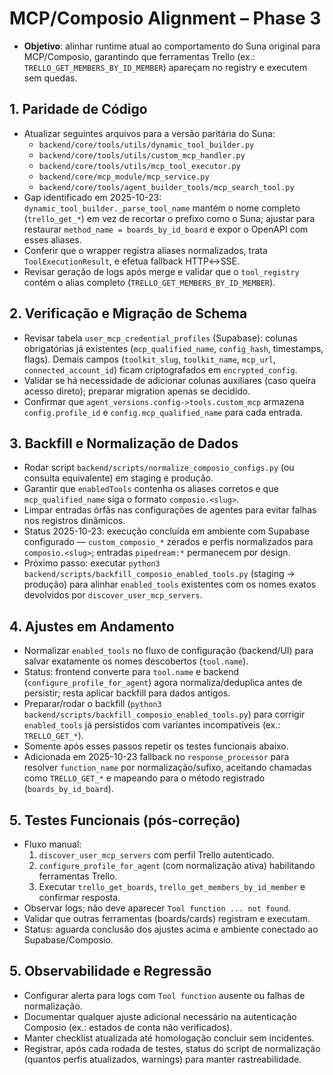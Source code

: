 # MCP/Composio Alignment – Phase 3

- **Objetivo**: alinhar runtime atual ao comportamento do Suna original para MCP/Composio, garantindo que ferramentas Trello (ex.: `TRELLO_GET_MEMBERS_BY_ID_MEMBER`) apareçam no registry e executem sem quedas.

## 1. Paridade de Código
- Atualizar seguintes arquivos para a versão paritária do Suna:
  - `backend/core/tools/utils/dynamic_tool_builder.py`
  - `backend/core/tools/utils/custom_mcp_handler.py`
  - `backend/core/tools/utils/mcp_tool_executor.py`
  - `backend/core/mcp_module/mcp_service.py`
  - `backend/core/tools/agent_builder_tools/mcp_search_tool.py`
- Gap identificado em 2025-10-23: `dynamic_tool_builder._parse_tool_name` mantém o nome completo (`trello_get_*`) em vez de recortar o prefixo como o Suna; ajustar para restaurar `method_name = boards_by_id_board` e expor o OpenAPI com esses aliases.
- Conferir que o wrapper registra aliases normalizados, trata `ToolExecutionResult`, e efetua fallback HTTP↔SSE.
- Revisar geração de logs após merge e validar que o `tool_registry` contém o alias completo (`TRELLO_GET_MEMBERS_BY_ID_MEMBER`).

## 2. Verificação e Migração de Schema
- Revisar tabela `user_mcp_credential_profiles` (Supabase): colunas obrigatórias já existentes (`mcp_qualified_name`, `config_hash`, timestamps, flags). Demais campos (`toolkit_slug`, `toolkit_name`, `mcp_url`, `connected_account_id`) ficam criptografados em `encrypted_config`.
- Validar se há necessidade de adicionar colunas auxiliares (caso queira acesso direto); preparar migration apenas se decidido.
- Confirmar que `agent_versions.config->tools.custom_mcp` armazena `config.profile_id` e `config.mcp_qualified_name` para cada entrada.

## 3. Backfill e Normalização de Dados
- Rodar script `backend/scripts/normalize_composio_configs.py` (ou consulta equivalente) em staging e produção.
- Garantir que `enabledTools` contenha os aliases corretos e que `mcp_qualified_name` siga o formato `composio.<slug>`.
- Limpar entradas órfãs nas configurações de agentes para evitar falhas nos registros dinâmicos.
- Status 2025-10-23: execução concluída em ambiente com Supabase configurado — `custom_composio_*` zerados e perfis normalizados para `composio.<slug>`; entradas `pipedream:*` permanecem por design.
- Próximo passo: executar `python3 backend/scripts/backfill_composio_enabled_tools.py` (staging → produção) para alinhar `enabled_tools` existentes com os nomes exatos devolvidos por `discover_user_mcp_servers`.

## 4. Ajustes em Andamento
- Normalizar `enabled_tools` no fluxo de configuração (backend/UI) para salvar exatamente os nomes descobertos (`tool.name`).
- Status: frontend converte para `tool.name` e backend (`configure_profile_for_agent`) agora normaliza/deduplica antes de persistir; resta aplicar backfill para dados antigos.
- Preparar/rodar o backfill (`python3 backend/scripts/backfill_composio_enabled_tools.py`) para corrigir `enabled_tools` já persistidos com variantes incompatíveis (ex.: `TRELLO_GET_*`).
- Somente após esses passos repetir os testes funcionais abaixo.
- Adicionada em 2025-10-23 fallback no `response_processor` para resolver `function_name` por normalização/sufixo, aceitando chamadas como `TRELLO_GET_*` e mapeando para o método registrado (`boards_by_id_board`).

## 5. Testes Funcionais (pós-correção)
- Fluxo manual:
  1. `discover_user_mcp_servers` com perfil Trello autenticado.
  2. `configure_profile_for_agent` (com normalização ativa) habilitando ferramentas Trello.
  3. Executar `trello_get_boards`, `trello_get_members_by_id_member` e confirmar resposta.
- Observar logs; não deve aparecer `Tool function ... not found`.
- Validar que outras ferramentas (boards/cards) registram e executam.
- Status: aguarda conclusão dos ajustes acima e ambiente conectado ao Supabase/Composio.

## 5. Observabilidade e Regressão
- Configurar alerta para logs com `Tool function` ausente ou falhas de normalização.
- Documentar qualquer ajuste adicional necessário na autenticação Composio (ex.: estados de conta não verificados).
- Manter checklist atualizada até homologação concluir sem incidentes.
- Registrar, após cada rodada de testes, status do script de normalização (quantos perfis atualizados, warnings) para manter rastreabilidade.
